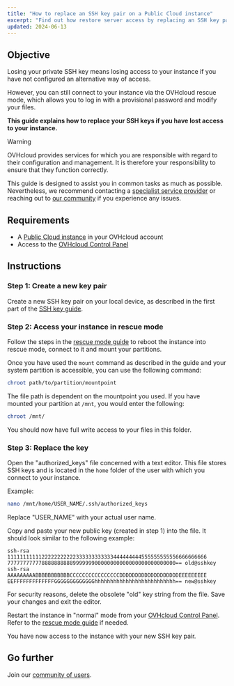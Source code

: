 ```yaml
---
title: "How to replace an SSH key pair on a Public Cloud instance"
excerpt: "Find out how restore server access by replacing an SSH key pair with a new one in case your private key is lost"
updated: 2024-06-13
---
```


## Objective

Losing your private SSH key means losing access to your instance if you have not configured an alternative way of access.

However, you can still connect to your instance via the OVHcloud rescue mode, which allows you to log in with a provisional password and modify your files.

**This guide explains how to replace your SSH keys if you have lost access to your instance.**

> [!warning]
> OVHcloud provides services for which you are responsible with regard to their configuration and management. It is therefore your responsibility to ensure that they function correctly.
>
> This guide is designed to assist you in common tasks as much as possible. Nevertheless, we recommend contacting a [specialist service provider](/links/partner) or reaching out to [our community](/links/community) if you experience any issues.
>

## Requirements

- A [Public Cloud instance](/links/public-cloud/public-cloud) in your OVHcloud account
- Access to the [OVHcloud Control Panel](/links/manager)

## Instructions

### Step 1: Create a new key pair

Create a new SSH key pair on your local device, as described in the first part of the [SSH key guide](/pages/bare_metal_cloud/dedicated_servers/creating-ssh-keys-dedicated).

### Step 2: Access your instance in rescue mode

Follow the steps in the [rescue mode guide](/pages/public_cloud/compute/put_an_instance_in_rescue_mode) to reboot the instance into rescue mode, connect to it and 
mount your partitions.

Once you have used the `mount` command as described in the guide and your system partition is accessible, you can use the following command:

```bash
chroot path/to/partition/mountpoint
```

The file path is dependent on the mountpoint you used. If you have mounted your partition at `/mnt`, you would enter the following:

```bash
chroot /mnt/
```

You should now have full write access to your files in this folder.

### Step 3: Replace the key

Open the "authorized_keys" file concerned with a text editor. This file stores SSH keys and is located in the `home` folder of the user with which you connect to your instance.

Example:

```bash
nano /mnt/home/USER_NAME/.ssh/authorized_keys
```

Replace "USER_NAME" with your actual user name.

Copy and paste your new public key (created in step 1) into the file. It should look similar to the following example:

```console
ssh-rsa 1111111111122222222222333333333333444444444555555555556666666666
777777777778888888888999999900000000000000000000000000== old@sshkey
ssh-rsa AAAAAAAAABBBBBBBBBBBCCCCCCCCCCCCCCCCDDDDDDDDDDDDDDDDDDDEEEEEEEEE
EEFFFFFFFFFFFFFGGGGGGGGGGGGGhhhhhhhhhhhhhhhhhhhhhhhhhh== new@sshkey
```

For security reasons, delete the obsolete "old" key string from the file. Save your changes and exit the editor.

Restart the instance in "normal" mode from your [OVHcloud Control Panel](/links/manager). Refer to the [rescue mode guide](/pages/public_cloud/compute/put_an_instance_in_rescue_mode) if needed.

You have now access to the instance with your new SSH key pair.


## Go further

Join our [community of users](/links/community).
